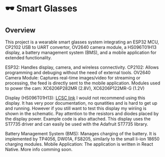 # 🕶️ Smart Glasses
## Overview
This project is a wearable smart glasses system integrating an ESP32 MCU, CP2102 USB to UART convertor, OV2640 camera module, a HS096T01H13 display, a battery management system (BMS), and a mobile application for extended functionality.

ESP32: Handles display, camera, and wireless connectivity.
CP2102: Allows programming and debuging without the need of external tools.
OV2640 Camera Module: Captures real-time images/video for streaming or processing, the feed is directly sent to the mobile application. Modules used to power the cam: XC6206P282MR (2.8V), XC6206P122MR-G (1.2V)

Display (HS096T01H13): [LCSC link](https://www.lcsc.com/product-detail/LCD-Screen_HS-HS096T01H13_C18198246.html?s_z=n_HS096T01H13)
I would not recommend using this display. It has very poor documentation, no qunatities and is hard to get up and running.
However if you still want to test this display my wiriing is shown in the schematic. Pay attention to the resistors and diodes placed by the display power. Example code is also attached. 
This display uses the ST7735 driver and can easily be used with the Adafruit ST7735 library.

Battery Management System (BMS): Manages charging of the battery. It is implemented by TP4056, DW01A, FS8205, similarly to the small li-ion 18650 charging modules.
Mobile Application: The application is written in React Native. More info comming soon. 
